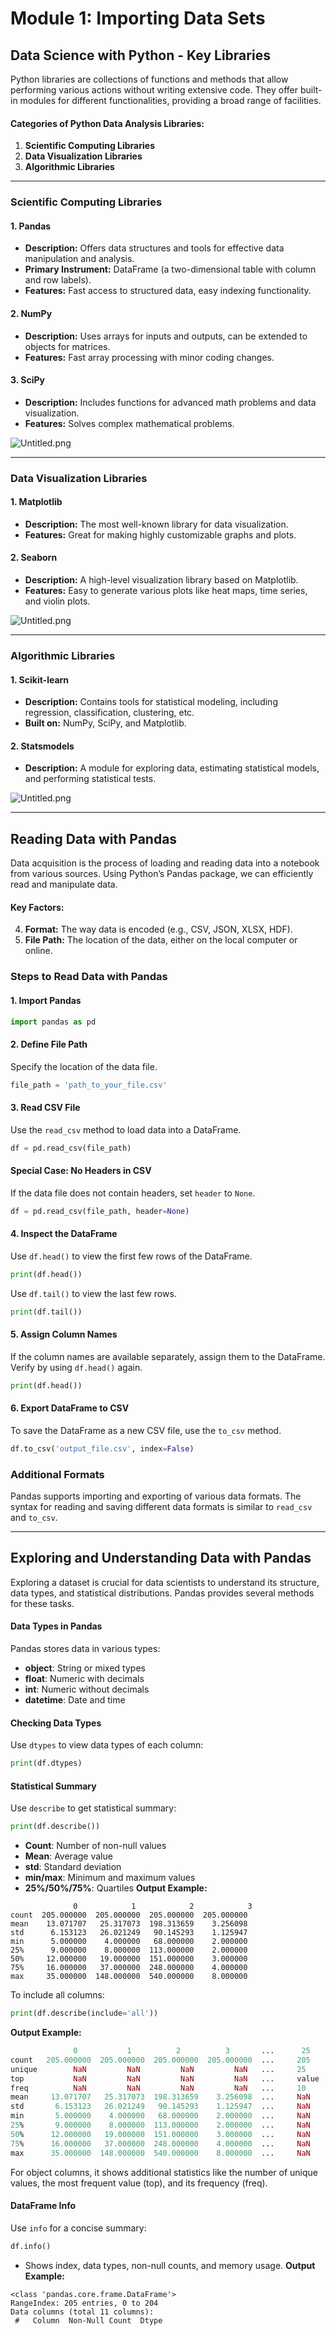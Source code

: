 

# Module 1: Importing Data Sets
## Data Science with Python - Key Libraries
Python libraries are collections of functions and methods that allow performing various actions without writing extensive code. They offer built-in modules for different functionalities, providing a broad range of facilities.
#### Categories of Python Data Analysis Libraries:
1. **Scientific Computing Libraries**
2. **Data Visualization Libraries**
3. **Algorithmic Libraries**

___
### Scientific Computing Libraries
#### 1. **Pandas**
- **Description:** Offers data structures and tools for effective data manipulation and analysis.
- **Primary Instrument:** DataFrame (a two-dimensional table with column and row labels).
- **Features:** Fast access to structured data, easy indexing functionality.
#### 2. **NumPy**
- **Description:** Uses arrays for inputs and outputs, can be extended to objects for matrices.
- **Features:** Fast array processing with minor coding changes.
#### 3. **SciPy**
- **Description:** Includes functions for advanced math problems and data visualization.
- **Features:** Solves complex mathematical problems.

![Untitled.png](https://prod-files-secure.s3.us-west-2.amazonaws.com/03e82b26-cccb-4906-bb56-adabcbdc0655/997ac361-58a8-4f04-bb0f-79fea4baa761/Untitled.png?X-Amz-Algorithm=AWS4-HMAC-SHA256&X-Amz-Content-Sha256=UNSIGNED-PAYLOAD&X-Amz-Credential=ASIAZI2LB466TTHLUJND%2F20250131%2Fus-west-2%2Fs3%2Faws4_request&X-Amz-Date=20250131T091512Z&X-Amz-Expires=3600&X-Amz-Security-Token=IQoJb3JpZ2luX2VjELH%2F%2F%2F%2F%2F%2F%2F%2F%2F%2FwEaCXVzLXdlc3QtMiJGMEQCICpLncowR3V9MNefI1jiQWFkg55fGgICg0U8WZ5HxkI4AiBfoZNHpz0Far%2F%2FEatSIgjWI9ZqGKmoS6SV424dq15gISqIBAi6%2F%2F%2F%2F%2F%2F%2F%2F%2F%2F8BEAAaDDYzNzQyMzE4MzgwNSIMeqZEYVGou4C4bYOQKtwDVratBgKSXHdLI%2FNwfKxU0B7EfJy%2FueJUFJWgX28nqR2Sph1vY%2Fkiurs1pXwjUBuXVHqijC%2FYagC4Ij23mcjXvWnhn8bs00%2BFeDP4jprDIttBSYOArMdxrRvTdEubfb0%2BZw59ovrkxpkM%2BMph7MSHqhTlvMpuHFkN2i5hVWkCgUqg0TwiZd7aKWdpsPupEvPyr8Q%2B%2F3nzadeB2sdxqlHhUdn8D74dx5m9PcnTdDj5Hc31y7XIzXKcbPUsLjvBw1uJckGdXvJnTc2JtU%2BsrPzPqnrTDPYHtRUuF7c3n3N3T2C8EAS2MCya6EX2UwKj8GYdaG086qNh64G72UlQm8anq6bkL%2FHWvuqobchPsKQhXTJ0GR04rlkrIrsb2T6p2pRkn7XvXfhFw%2BEGiAHnML%2BgpNemIQ88%2BpcbY2g6cQSVYn7CMIR%2B%2BTQrK8zGPhvrZjPLbM4iV7BTHFbqjEDIBt5jHPEA3dqr8DOld66BIp1pK8HikE3PEJICVpQ0LaY3Kj04bMXawtq1kMiS5sQeF5dCvt51J8aYsxP1yUxhVGB9bAUyzd%2BOOAx%2BfV1c8Fcy12orWGkqaUhy%2BZJjsQff87WPDyceATx3wtuaD7zA4Blg6ul5ZQUg5VkqDx4nnIUwsJryvAY6pgGX3jwWBFw1y6T6xHfpjB4SxEYBMogGlvhBc%2FnEs7LCjcg1ZcU3xoBKBK1Zh%2BGl4ZBDPaRhGYi%2BxPi%2BPStRdHi2WuCqf0Y5N0TnedPzENZQ7NsvuT1%2FCcaP0CQpFHXZhkLzC5AWvR661k4Qmh7Jxrq8xrC8lWYSchqyVm0XiVgTDkmmn0bS%2F%2B390oTUR%2FOn%2Bd5kGmj0ltUogqY8zSMGNmEV8nM0ngJP&X-Amz-Signature=1228b26c61b9dc4363dc1cb29363b75274b4e01569ee6bc7c9e907bd778455b3&X-Amz-SignedHeaders=host&x-id=GetObject)
___
### Data Visualization Libraries
#### 1. **Matplotlib**
- **Description:** The most well-known library for data visualization.
- **Features:** Great for making highly customizable graphs and plots.
#### 2. **Seaborn**
- **Description:** A high-level visualization library based on Matplotlib.
- **Features:** Easy to generate various plots like heat maps, time series, and violin plots.

![Untitled.png](https://prod-files-secure.s3.us-west-2.amazonaws.com/03e82b26-cccb-4906-bb56-adabcbdc0655/733d1e42-5a53-4fd8-90c1-3d85254369a6/Untitled.png?X-Amz-Algorithm=AWS4-HMAC-SHA256&X-Amz-Content-Sha256=UNSIGNED-PAYLOAD&X-Amz-Credential=ASIAZI2LB46646XTZJGF%2F20250131%2Fus-west-2%2Fs3%2Faws4_request&X-Amz-Date=20250131T091511Z&X-Amz-Expires=3600&X-Amz-Security-Token=IQoJb3JpZ2luX2VjELH%2F%2F%2F%2F%2F%2F%2F%2F%2F%2FwEaCXVzLXdlc3QtMiJIMEYCIQC3MNBmwnT6lKw2rOfZdcpV1Th85mtMOXpAdNWjVp4SdQIhAMWxbYORXsRc%2Ff44Yki%2FVmqWoeVq7hbqltsmQf7hHh2FKogECLr%2F%2F%2F%2F%2F%2F%2F%2F%2F%2FwEQABoMNjM3NDIzMTgzODA1IgxMJiRG10KK0r1%2BbOUq3AOVRn7cwBeqv5XbgSHGGTqtfFYmLT2PYzAvH8sgEVSaqv5fRqog0JCcHlpIAL%2Bhs3H57QRiTY9O5cDi8Dyo92APzAUivcTJ6xIg%2FZYBdz23pEphGpkRjPZ4Zk3zxpOXmow%2FNLPZAZSw1zuY3mc%2B71ctLZBTVmlRYa2pR99bPSFHX8RNZkTb5dQbKYQJgcjQN%2BI5E51oplYjcqtkB3SWIr7pFqrtfyldl0iVIOFDI%2FJcULuPDk4%2FrlZWigypipQxqD8zvkKPAxF7tL9L4%2B8EyWz%2BhMS8sjYAE2Zi4AJfwkrOEfR1EPnZYoHJ4QNoV97QUfwI4%2B2TWyypXkR2%2F4Ebwomxifof%2BzYS7WEmccN09lXZFr2VHlb%2BPMS2yF0WwdgI8i0hDTi%2Fzx9A1g%2FpuEemCT5bGn7GAcCLWsIKuHyjT3t0wXVRDkdyJvd9sUA8%2FFduVWOlN6yP5%2F0gGj1F8zkg1Sg4z7bRbLy7qfuX2%2F4eiChctHcX0EBADz42l0jJ0xcNt1AHXV9ap%2BwKQyQOzr33fH9JjtxQVDga4zC48XIQdz4XHSJgTQ79oCDlz82ElJI8s1AaFKWS9EREBCG%2B%2FrNShJT%2Bw61%2BVTW%2F7VvRCH9pUkZa4CzXzJwqxJ%2FTilYITDCnmvK8BjqkAZnbFbIwxRmrNzhXL5viV5IwZNWvWJcmkxAq5DlSntOMqg%2FbJ4pB0p2vWt4ANaHbwfK1JK99OxNBvcHb%2BjZy0I%2FQeTaK1lXthaIcAvCpTf%2F864JeAXvWHFhnwAPrHsWOcBth2hkE%2F2wi8m0nbsZKLF7gNOLVxehoN9jrZ5aX9XgFLbHTj%2BVbTdDDy6%2BGFGTxyBfRPjW9C%2BHlmWDI33XCnpjXInI6&X-Amz-Signature=2279e816457b806def0dca8f6e552b65e867ddd5694ad8b6b5506edf955ed7e9&X-Amz-SignedHeaders=host&x-id=GetObject)
___
### Algorithmic Libraries
#### 1. **Scikit-learn**
- **Description:** Contains tools for statistical modeling, including regression, classification, clustering, etc.
- **Built on:** NumPy, SciPy, and Matplotlib.
#### 2. **Statsmodels**
- **Description:** A module for exploring data, estimating statistical models, and performing statistical tests.

![Untitled.png](https://prod-files-secure.s3.us-west-2.amazonaws.com/03e82b26-cccb-4906-bb56-adabcbdc0655/c62885f5-417d-4179-834f-d68f8f2bdf39/Untitled.png?X-Amz-Algorithm=AWS4-HMAC-SHA256&X-Amz-Content-Sha256=UNSIGNED-PAYLOAD&X-Amz-Credential=ASIAZI2LB46646XTZJGF%2F20250131%2Fus-west-2%2Fs3%2Faws4_request&X-Amz-Date=20250131T091511Z&X-Amz-Expires=3600&X-Amz-Security-Token=IQoJb3JpZ2luX2VjELH%2F%2F%2F%2F%2F%2F%2F%2F%2F%2FwEaCXVzLXdlc3QtMiJIMEYCIQC3MNBmwnT6lKw2rOfZdcpV1Th85mtMOXpAdNWjVp4SdQIhAMWxbYORXsRc%2Ff44Yki%2FVmqWoeVq7hbqltsmQf7hHh2FKogECLr%2F%2F%2F%2F%2F%2F%2F%2F%2F%2FwEQABoMNjM3NDIzMTgzODA1IgxMJiRG10KK0r1%2BbOUq3AOVRn7cwBeqv5XbgSHGGTqtfFYmLT2PYzAvH8sgEVSaqv5fRqog0JCcHlpIAL%2Bhs3H57QRiTY9O5cDi8Dyo92APzAUivcTJ6xIg%2FZYBdz23pEphGpkRjPZ4Zk3zxpOXmow%2FNLPZAZSw1zuY3mc%2B71ctLZBTVmlRYa2pR99bPSFHX8RNZkTb5dQbKYQJgcjQN%2BI5E51oplYjcqtkB3SWIr7pFqrtfyldl0iVIOFDI%2FJcULuPDk4%2FrlZWigypipQxqD8zvkKPAxF7tL9L4%2B8EyWz%2BhMS8sjYAE2Zi4AJfwkrOEfR1EPnZYoHJ4QNoV97QUfwI4%2B2TWyypXkR2%2F4Ebwomxifof%2BzYS7WEmccN09lXZFr2VHlb%2BPMS2yF0WwdgI8i0hDTi%2Fzx9A1g%2FpuEemCT5bGn7GAcCLWsIKuHyjT3t0wXVRDkdyJvd9sUA8%2FFduVWOlN6yP5%2F0gGj1F8zkg1Sg4z7bRbLy7qfuX2%2F4eiChctHcX0EBADz42l0jJ0xcNt1AHXV9ap%2BwKQyQOzr33fH9JjtxQVDga4zC48XIQdz4XHSJgTQ79oCDlz82ElJI8s1AaFKWS9EREBCG%2B%2FrNShJT%2Bw61%2BVTW%2F7VvRCH9pUkZa4CzXzJwqxJ%2FTilYITDCnmvK8BjqkAZnbFbIwxRmrNzhXL5viV5IwZNWvWJcmkxAq5DlSntOMqg%2FbJ4pB0p2vWt4ANaHbwfK1JK99OxNBvcHb%2BjZy0I%2FQeTaK1lXthaIcAvCpTf%2F864JeAXvWHFhnwAPrHsWOcBth2hkE%2F2wi8m0nbsZKLF7gNOLVxehoN9jrZ5aX9XgFLbHTj%2BVbTdDDy6%2BGFGTxyBfRPjW9C%2BHlmWDI33XCnpjXInI6&X-Amz-Signature=908fc582fc43359db1f8f33b271cc2a33206638f1d58ab46c0b6669a55c383a6&X-Amz-SignedHeaders=host&x-id=GetObject)
___
## Reading Data with Pandas
Data acquisition is the process of loading and reading data into a notebook from various sources. Using Python’s Pandas package, we can efficiently read and manipulate data.
#### Key Factors:
4. **Format:** The way data is encoded (e.g., CSV, JSON, XLSX, HDF).
5. **File Path:** The location of the data, either on the local computer or online.
### Steps to Read Data with Pandas
#### 1. **Import Pandas**
```python
import pandas as pd
```
#### 2. **Define File Path**
Specify the location of the data file.
```python
file_path = 'path_to_your_file.csv'
```
#### 3. **Read CSV File**
Use the `read_csv` method to load data into a DataFrame.
```python
df = pd.read_csv(file_path)
```
#### Special Case: No Headers in CSV
If the data file does not contain headers, set `header` to `None`.
```python
df = pd.read_csv(file_path, header=None)
```
#### 4. **Inspect the DataFrame**
Use `df.head()` to view the first few rows of the DataFrame.
```python
print(df.head())
```
Use `df.tail()` to view the last few rows.
```python
print(df.tail())
```
#### 5. **Assign Column Names**
If the column names are available separately, assign them to the DataFrame.
Verify by using `df.head()` again.
```python
print(df.head())
```
#### 6. **Export DataFrame to CSV**
To save the DataFrame as a new CSV file, use the `to_csv` method.
```python
df.to_csv('output_file.csv', index=False)
```
### Additional Formats
Pandas supports importing and exporting of various data formats. The syntax for reading and saving different data formats is similar to `read_csv` and `to_csv`.
___
## Exploring and Understanding Data with Pandas
Exploring a dataset is crucial for data scientists to understand its structure, data types, and statistical distributions. Pandas provides several methods for these tasks.
#### Data Types in Pandas
Pandas stores data in various types:
- **object**: String or mixed types
- **float**: Numeric with decimals
- **int**: Numeric without decimals
- **datetime**: Date and time
#### Checking Data Types
Use `dtypes` to view data types of each column:
```python
print(df.dtypes)
```
#### Statistical Summary
Use `describe` to get statistical summary:
```python
print(df.describe())
```
- **Count**: Number of non-null values
- **Mean**: Average value
- **std**: Standard deviation
- **min/max**: Minimum and maximum values
- **25%/50%/75%**: Quartiles
**Output Example:**
```plain text
              0            1            2            3
count  205.000000  205.000000  205.000000  205.000000
mean    13.071707   25.317073  198.313659    3.256098
std      6.153123   26.021249   90.145293    1.125947
min      5.000000    4.000000   68.000000    2.000000
25%      9.000000    8.000000  113.000000    2.000000
50%     12.000000   19.000000  151.000000    3.000000
75%     16.000000   37.000000  248.000000    4.000000
max     35.000000  148.000000  540.000000    8.000000
```
To include all columns:
```python
print(df.describe(include='all'))
```
**Output Example:**
```r
              0           1          2          3       ...      25       26       27
count   205.000000  205.000000  205.000000  205.000000  ...     205      205      205
unique        NaN         NaN         NaN         NaN   ...     25       25       25
top           NaN         NaN         NaN         NaN   ...     value    value    value
freq          NaN         NaN         NaN         NaN   ...     10       10       10
mean     13.071707   25.317073  198.313659    3.256098  ...     NaN      NaN      NaN
std       6.153123   26.021249   90.145293    1.125947  ...     NaN      NaN      NaN
min       5.000000    4.000000   68.000000    2.000000  ...     NaN      NaN      NaN
25%       9.000000    8.000000  113.000000    2.000000  ...     NaN      NaN      NaN
50%      12.000000   19.000000  151.000000    3.000000  ...     NaN      NaN      NaN
75%      16.000000   37.000000  248.000000    4.000000  ...     NaN      NaN      NaN
max      35.000000  148.000000  540.000000    8.000000  ...     NaN      NaN      NaN
```
For object columns, it shows additional statistics like the number of unique values, the most frequent value (top), and its frequency (freq).
#### DataFrame Info
Use `info` for a concise summary:
```python
df.info()
```
- Shows index, data types, non-null counts, and memory usage.
**Output Example:**
```less
<class 'pandas.core.frame.DataFrame'>
RangeIndex: 205 entries, 0 to 204
Data columns (total 11 columns):
 #   Column  Non-Null Count  Dtype
